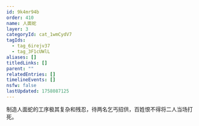 ```yaml
---
id: 9k4mr94b
order: 410
name: 人面蛇
layer: 3
categoryId: cat_1wmCydV7
tagIds:
  - tag_6irejv37
  - tag_3F1cUWlL
aliases: []
titledLinks: []
parent: ""
relatedEntries: []
timelineEvents: []
nsfw: false
lastUpdated: 1758087125
---
```


制造人面蛇的工序极其复杂和残忍，待两名乞丐招供，百姓恨不得将二人当场打死。
